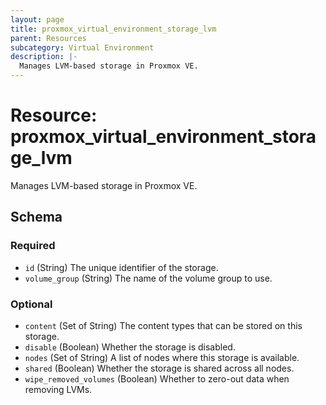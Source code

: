 ```yaml
---
layout: page
title: proxmox_virtual_environment_storage_lvm
parent: Resources
subcategory: Virtual Environment
description: |-
  Manages LVM-based storage in Proxmox VE.
---
```


# Resource: proxmox_virtual_environment_storage_lvm

Manages LVM-based storage in Proxmox VE.



<!-- schema generated by tfplugindocs -->
## Schema

### Required

- `id` (String) The unique identifier of the storage.
- `volume_group` (String) The name of the volume group to use.

### Optional

- `content` (Set of String) The content types that can be stored on this storage.
- `disable` (Boolean) Whether the storage is disabled.
- `nodes` (Set of String) A list of nodes where this storage is available.
- `shared` (Boolean) Whether the storage is shared across all nodes.
- `wipe_removed_volumes` (Boolean) Whether to zero-out data when removing LVMs.
